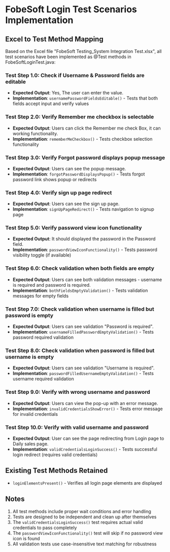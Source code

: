 # FobeSoft Login Test Scenarios Implementation

## Excel to Test Method Mapping

Based on the Excel file "FobeSoft Testing_System Integration Test.xlsx", all test scenarios have been implemented as @Test methods in FobeSoftLoginTest.java:

### Test Step 1.0: Check if Username & Password fields are editable
- **Expected Output**: Yes, The user can enter the value.
- **Implementation**: `usernamePasswordFieldsEditable()` - Tests that both fields accept input and verify values

### Test Step 2.0: Verify Remember me checkbox is selectable
- **Expected Output**: Users can click the Remember me check Box, it can working functionality.
- **Implementation**: `rememberMeCheckbox()` - Tests checkbox selection functionality

### Test Step 3.0: Verify Forgot password displays popup message
- **Expected Output**: Users can see the popup message.
- **Implementation**: `forgotPasswordDisplaysPopup()` - Tests forgot password link shows popup or redirects

### Test Step 4.0: Verify sign up page redirect
- **Expected Output**: Users can see the sign up page.
- **Implementation**: `signUpPageRedirect()` - Tests navigation to signup page

### Test Step 5.0: Verify password view icon functionality
- **Expected Output**: It should displayed the password in the Password field.
- **Implementation**: `passwordViewIconFunctionality()` - Tests password visibility toggle (if available)

### Test Step 6.0: Check validation when both fields are empty
- **Expected Output**: Users can see both validation messages - username is required and password is required.
- **Implementation**: `bothFieldsEmptyValidation()` - Tests validation messages for empty fields

### Test Step 7.0: Check validation when username is filled but password is empty
- **Expected Output**: Users can see validation "Password is required".
- **Implementation**: `usernameFilledPasswordEmptyValidation()` - Tests password required validation

### Test Step 8.0: Check validation when password is filled but username is empty
- **Expected Output**: Users can see validation "Username is required".
- **Implementation**: `passwordFilledUsernameEmptyValidation()` - Tests username required validation

### Test Step 9.0: Verify with wrong username and password
- **Expected Output**: Users can view the pop-up with an error message.
- **Implementation**: `invalidCredentialsShowError()` - Tests error message for invalid credentials

### Test Step 10.0: Verify with valid username and password
- **Expected Output**: User can see the page redirecting from Login page to Daily sales page.
- **Implementation**: `validCredentialsLoginSuccess()` - Tests successful login redirect (requires valid credentials)

## Existing Test Methods Retained

- `loginElementsPresent()` - Verifies all login page elements are displayed

## Notes

1. All test methods include proper wait conditions and error handling
2. Tests are designed to be independent and clean up after themselves
3. The `validCredentialsLoginSuccess()` test requires actual valid credentials to pass completely
4. The `passwordViewIconFunctionality()` test will skip if no password view icon is found
5. All validation tests use case-insensitive text matching for robustness